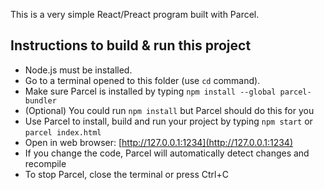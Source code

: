 This is a very simple React/Preact program built with Parcel.

Instructions to build & run this project
----------------------------------------

- Node.js must be installed.
- Go to a terminal opened to this folder (use `cd` command).
- Make sure Parcel is installed by typing `npm install --global parcel-bundler`
- (Optional) You could run `npm install` but Parcel should do this for you
- Use Parcel to install, build and run your project by typing `npm start` or `parcel index.html`
- Open in web browser: [http://127.0.0.1:1234](http://127.0.0.1:1234)
- If you change the code, Parcel will automatically detect changes and recompile
- To stop Parcel, close the terminal or press Ctrl+C
